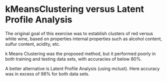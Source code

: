 # kMeansClustering versus Latent Profile Analysis

The original goal of this exercise was to establish clusters of red versus white wine, based on properties internal properties such as alcohol content, sulfur content, acidity, etc.

k Means Clustering was the proposed method, but it performed poorly in both training and testing data sets, with accuracies of below 80%.

A better alternative is Latent Profile Analysis (using mclust). Here accuracy was in excess of 98% for both data sets.
